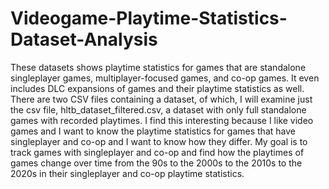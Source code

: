 # Videogame-Playtime-Statistics-Dataset-Analysis
These datasets shows playtime statistics for games that are standalone singleplayer games, multiplayer-focused games, and co-op games. It even includes DLC expansions of games and their playtime statistics as well. There are two CSV files containing a dataset, of which, I will examine just the csv file, hltb_dataset_filtered.csv, a dataset with only full standalone games with recorded playtimes. 
     I find this interesting because I like video games and I want to know the playtime statistics for games that have singleplayer and co-op and I want to know how they differ. 
     My goal is to track games with singleplayer and co-op and find how the playtimes of games change  over time from the 90s to the 2000s to the 2010s to the 2020s in their singleplayer and co-op playtime statistics. 
